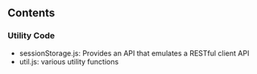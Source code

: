 ## Contents

### Utility Code
- sessionStorage.js: Provides an API that emulates a RESTful client API
- util.js: various utility functions